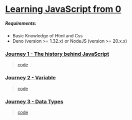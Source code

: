 # [Learning JavaScript from 0](https://afifurrohman-id.github.io/learn-javascript)

<!-- TODO: Try use html -->
##### Requirements: 
- Basic Knowledge of Html and Css
- Deno (version >= 1.32.x) or NodeJS (version >= 20.x.x)

### [Journey 1 - The history behind JavaScript](src/1/README.md)
 > [code](src/1/javascript.js)
### [Journey 2 - Variable](src/2/README.md)
 > [code](src/2/variable.js)
### [Journey 3 - Data Types](src/3/README.md)
> [code](src/3/data-types.js)